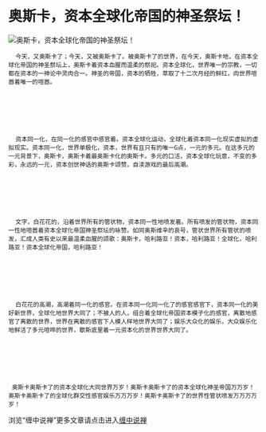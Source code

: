 奥斯卡，资本全球化帝国的神圣祭坛！
====

			

                                                                    




                                                                    




![奥斯卡，资本全球化帝国的神圣祭坛！](http://simg.sinajs.cn/blog7style/images/common/sg_trans.gif)




                                                                   




                                                                    




                                                                    




      今天，又奥斯卡了；今天，又被奥斯卡了。被奥斯卡了的世界，在今天，奥斯卡地，在资本全球化帝国的神圣祭坛上，奥斯卡着资本血腥而温柔的祭祀。资本全球化，世界唯一的宗教，一切都在资本的一神论中灵肉合一。神圣的帝国，资本的牺牲，萃取了十二次月经的鲜红，向世界喧嚣着唯一的喧嚣。







      资本同一化，在同一化的感官中感官着。资本全球化运动，全球化着资本同一化现实虚拟的虚拟现实。资本同一化，世界单极化，资本，世界有且只有的唯一G点，一元的多元。在这多元的一元背景下，奥斯卡，奥斯卡着最奥斯卡化的奥斯卡。多元的口活，资本全球化玩意，不变的多彩，永远的一元，资本创世神话的奥斯卡颂赞，自渎游戏的最后高潮。







      文字，白花花的，沿着世界所有的管状物，资本同一性地喷发着。所有喷发的管状物，资本同一性地喧嚣着资本全球化帝国神圣祭坛的咏赞。如同奥斯维辛的哀号，管状世界所有管状的喷发，汇成人类有史以来最温柔血腥的颂歌：奥斯卡，哈利路亚！资本，哈利路亚！全球化，哈利路亚！资本全球化帝国，哈利路亚！







      白花花的高潮，高潮着同一化的感官。在资本同一化同一化了的感官感官下，资本同一化的美好新世界，全球化地世界大同了；不被人的人，组合着全球化帝国资本模子化的感官，离散地感官了离散的世界，世界在离散的感官下人模人样地世界大同了；娱乐大众化的娱乐，大众娱乐化地鲜活了多元喧哗的世界，歇斯底里着一元资本化的世界世界大同了。







     奥斯卡奥斯卡了的资本全球化大同世界万岁！奥斯卡奥斯卡了的资本全球化神圣帝国万万岁！奥斯卡奥斯卡了的全球化群交性感官娱乐万万万岁！奥斯卡奥斯卡了的世界性管状喷发万万万万岁！







浏览“缠中说禅”更多文章请点击进入[缠中说禅](http://blog.sina.com.cn/m/chzhshch)




  













